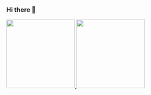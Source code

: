 ### Hi there 👋

<!--
**JoaoBorges99/JoaoBorges99** is a ✨ _special_ ✨ repository because its `README.md` (this file) appears on your GitHub profile.

Here are some ideas to get you started:

- 🔭 I’m currently working on ...
- 🌱 I’m currently learning ...
- 👯 I’m looking to collaborate on ...
- 🤔 I’m looking for help with ...
- 💬 Ask me about ...
- 📫 How to reach me: ...
- 😄 Pronouns: ...
- ⚡ Fun fact: ...
-->

<div>
<a href="https://github.com/JoaoBorges99">
<img loading="lazy" height="180em" src="https://github-readme-stats.vercel.app/api/top-langs/?JoaoBorges99&layout=compact&langs_count=7&theme=dracula"/>
<img loading="lazy" height="180em" src="https://github-readme-stats.vercel.app/api?JoaoBorges99&show_icons=true&theme=dracula&include_all_commits=true&count_private=true"/>
</div>
